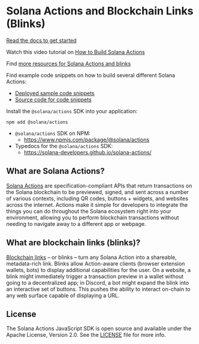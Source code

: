 # Solana Actions and Blockchain Links (Blinks)

[Read the docs to get started](https://solana.com/docs/advanced/actions)

Watch this video tutorial on
[How to Build Solana Actions](https://youtu.be/kCht01Ycif0)

Find
[more resources for Solana Actions and blinks](https://solana.com/solutions/actions)

Find example code snippets on how to build several different Solana Actions:

- [Deployed sample code snippets](https://solana-actions.vercel.app/)
- [Source code for code snippets](https://github.com/GHChrisSu/note-actions/tree/main/examples/next-js)

Install the `@solana/actions` SDK into your application:

```shell
npm add @solana/actions
```

- `@solana/actions` SDK on NPM:
  - https://www.npmjs.com/package/@solana/actions
- Typedocs for the `@solana/actions` SDK:
  - https://solana-developers.github.io/solana-actions/

## What are Solana Actions?

[Solana Actions](https://solana.com/docs/advanced/actions#actions) are
specification-compliant APIs that return transactions on the Solana blockchain
to be previewed, signed, and sent across a number of various contexts, including
QR codes, buttons + widgets, and websites across the internet. Actions make it
simple for developers to integrate the things you can do throughout the Solana
ecosystem right into your environment, allowing you to perform blockchain
transactions without needing to navigate away to a different app or webpage.

## What are blockchain links (blinks)?

[Blockchain links](https://solana.com/docs/advanced/actions#blinks) – or blinks
– turn any Solana Action into a shareable, metadata-rich link. Blinks allow
Action-aware clients (browser extension wallets, bots) to display additional
capabilities for the user. On a website, a blink might immediately trigger a
transaction preview in a wallet without going to a decentralized app; in
Discord, a bot might expand the blink into an interactive set of buttons. This
pushes the ability to interact on-chain to any web surface capable of displaying
a URL.

## License

The Solana Actions JavaScript SDK is open source and available under the Apache
License, Version 2.0. See the [LICENSE](./LICENSE) file for more info.
